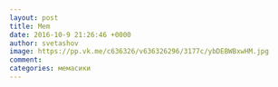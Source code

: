 ```yaml
--- 
layout: post 
title: Mem 
date: 2016-10-9 21:26:46 +0000 
author: svetashov 
image: https://pp.vk.me/c636326/v636326296/3177c/ybDEBWBxwHM.jpg
comment: 
categories: мемасики
---
```

